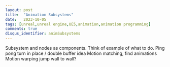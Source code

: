 ```yaml
---
layout: post
title:  "Animation Subsystems"
date:   2023-10-05
tags: [unreal,unreal engine,UE5,animation,animation programming]
comments: true
disqus_identifier: animSubsystems
---
```


Subsystem and nodes as components. Think of example of what to do.
Ping pong turn in place / double buffer idea
Motion matching, find animations
Motion warping jump wall to wall?
